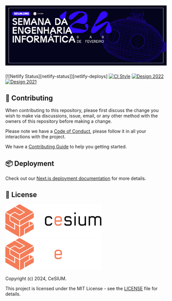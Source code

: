 [contributing]: CONTRIBUTING.md
[code_of_conduct]: CODE_OF_CONDUCT.md
[license]: LICENSE.txt
[ci-style-status]: https://github.com/cesium/lazuli/actions/workflows/style.yml/badge.svg
[ci-style-workflow]: https://github.com/cesium/lazuli/actions/workflows/style.yml
[figma-design-2022]: https://www.figma.com/file/sPqEvYKlOqL8L7CC2AzxkN/SEI
[figma-badge-2022]: https://img.shields.io/badge/-figma22-s?style=flat&logo=figma&color=black
[figma-design-2021]: https://www.figma.com/file/1phER5eukGFC5p9tFGnfk7/SEI
[figma-badge-2021]: https://img.shields.io/badge/-figma21-s?style=flat&logo=figma&color=black

# ![SEI Banner](.github/brand/sei-banner24.png)

[![Netlify Status][netlify-status]][netlify-deploys]
[![CI Style][ci-style-status]][ci-style-workflow]
[![Design 2022][figma-badge-2022]][figma-design-2022]
[![Design 2021][figma-badge-2021]][figma-design-2021]

## 🤝 Contributing

When contributing to this repository, please first discuss the change you wish
to make via discussions, issue, email, or any other method with the owners of
this repository before making a change.

Please note we have a [Code of Conduct](CODE_OF_CONDUCT.md), please follow it
in all your interactions with the project.

We have a [Contributing Guide][contributing] to help you getting started.

## 📦 Deployment

Check out our [Next.js deployment
documentation](https://nextjs.org/docs/deployment) for more details.

## 📝 License

<img src=".github/brand/cesium-DARK.svg#gh-light-mode-only" width="300">
<img src=".github/brand/cesium-LIGHT.svg#gh-dark-mode-only" width="300">

Copyright (c) 2024, CeSIUM.

This project is licensed under the MIT License - see the [LICENSE][license]
file for details.
